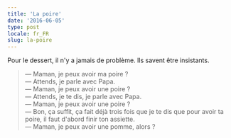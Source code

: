 ```yaml
---
title: 'La poire'
date: '2016-06-05'
type: post
locale: fr_FR
slug: la-poire
---
```


Pour le dessert, il n'y a jamais de problème. Ils savent être insistants.

<!-- more -->

> — Maman, je peux avoir ma poire ?  
> — Attends, je parle avec Papa.  
> — Maman, je peux avoir une poire ?  
> — Attends, je te dis, je parle avec Papa.  
> — Maman, je peux avoir une poire ?  
> — Bon, ça suffit, ça fait déjà trois fois que je te dis que pour avoir ta poire, il faut d'abord finir ton assiette.  
> — Maman, je peux avoir une pomme, alors ?
